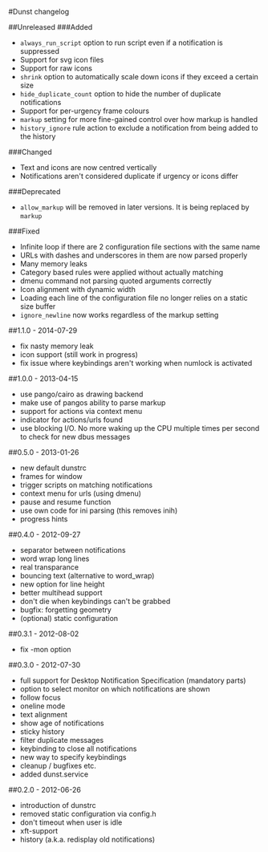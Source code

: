 #Dunst changelog

##Unreleased
###Added
- `always_run_script` option to run script even if a notification is suppressed
- Support for svg icon files
- Support for raw icons
- `shrink` option to automatically scale down icons if they exceed a certain size
- `hide_duplicate_count` option to hide the number of duplicate notifications
- Support for per-urgency frame colours
- `markup` setting for more fine-gained control over how markup is handled
- `history_ignore` rule action to exclude a notification from being added to the history

###Changed
- Text and icons are now centred vertically
- Notifications aren't considered duplicate if urgency or icons differ

###Deprecated
- `allow_markup` will be removed in later versions. It is being replaced by `markup`

###Fixed
- Infinite loop if there are 2 configuration file sections with the same name
- URLs with dashes and underscores in them are now parsed properly
- Many memory leaks
- Category based rules were applied without actually matching
- dmenu command not parsing quoted arguments correctly
- Icon alignment with dynamic width
- Loading each line of the configuration file no longer relies on a static size buffer
- `ignore_newline` now works regardless of the markup setting

##1.1.0 - 2014-07-29
- fix nasty memory leak
- icon support (still work in progress)
- fix issue where keybindings aren't working when numlock is activated

##1.0.0 - 2013-04-15
- use pango/cairo as drawing backend
- make use of pangos ability to parse markup
- support for actions via context menu
- indicator for actions/urls found
- use blocking I/O. No more waking up the CPU multiple times per second to check for new dbus messages

##0.5.0 - 2013-01-26
- new default dunstrc
- frames for window
- trigger scripts on matching notifications
- context menu for urls (using dmenu)
- pause and resume function
- use own code for ini parsing (this removes inih)
- progress hints

##0.4.0 - 2012-09-27
- separator between notifications
- word wrap long lines
- real transparance
- bouncing text (alternative to word_wrap)
- new option for line height
- better multihead support
- don't die when keybindings can't be grabbed
- bugfix: forgetting geometry
- (optional) static configuration

##0.3.1 - 2012-08-02
- fix -mon option

##0.3.0 - 2012-07-30
- full support for Desktop Notification Specification (mandatory parts)
- option to select monitor on which notifications are shown
- follow focus
- oneline mode
- text alignment
- show age of notifications
- sticky history
- filter duplicate messages
- keybinding to close all notifications
- new way to specify keybindings
- cleanup / bugfixes etc.
- added dunst.service

##0.2.0 - 2012-06-26
- introduction of dunstrc
- removed static configuration via config.h
- don't timeout when user is idle
- xft-support
- history (a.k.a. redisplay old notifications)
